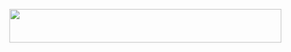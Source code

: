 <img src="https://i.gyazo.com/8b5e4f0dbee6d13fb9d7609cd7d3d650.png" width="486px" height="60px" alt=""></a>
